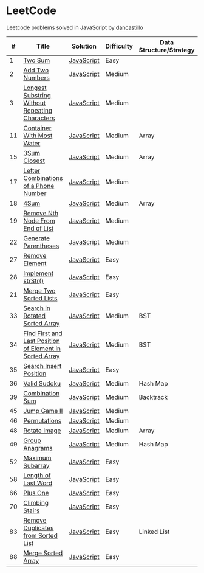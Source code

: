 LeetCode
========
Leetcode problems solved in JavaScript by [dancastillo](https://leetcode.com/dancastillo)


| # | Title | Solution | Difficulty | Data Structure/Strategy |
|---| ----- | -------- | ---------- |---------------|
|1|[Two Sum](https://leetcode.com/problems/two-sum/)| [JavaScript](./problems/twoSum.js)|Easy|
|2|[Add Two Numbers](https://leetcode.com/problems/add-two-numbers/)| [JavaScript](./problems/addTwoNumbers.js)|Medium|
|3|[Longest Substring Without Repeating Characters](https://leetcode.com/problems/longest-substring-without-repeating-characters/)|[JavaScript](./problems/longestSubstringWithoutRepeatingCharacters.js)|Medium|
|11|[Container With Most Water](https://leetcode.com/problems/container-with-most-water/)|[JavaScript](./problems/containerWithMostWater.js)|Medium|Array|
|15|[3Sum Closest](https://leetcode.com/problems/3sum-closest/)|[JavaScript](./problems/3sumClosest.js)|Medium|Array|
|17|[Letter Combinations of a Phone Number](https://leetcode.com/problems/letter-combinations-of-a-phone-number/)|[JavaScript](./problems/letterCombinationsOfAPhoneNumber.js)|Medium||
|18|[4Sum](https://leetcode.com/problems/4sum/)|[JavaScript](./problems/4sum.js)|Medium|Array|
|19|[Remove Nth Node From End of List](https://leetcode.com/problems/remove-nth-node-from-end-of-list/)|[JavaScript](./problems/removeNthNodeFromEndOfList.js)|Medium|
|22|[Generate Parentheses](https://leetcode.com/problems/generate-parentheses/)|[JavaScript](./problems/generateParentheses.js)|Medium||
|27|[Remove Element](https://leetcode.com/problems/remove-element/)|[JavaScript](./problems/removeElement.js)|Easy|
|28|[Implement strStr()](https://leetcode.com/problems/implement-strstr/)|[JavaScript](./problems/strStr.js)|Easy|
|21|[Merge Two Sorted Lists](https://leetcode.com/problems/merge-two-sorted-lists//)|[JavaScript](./problems/mergeTwoSortedLists.js)|Easy|
|33|[Search in Rotated Sorted Array](https://leetcode.com/problems/search-in-rotated-sorted-array/)|[JavaScript](./problems/searchInRotatedSortedArray.js)|Medium|BST|
|34|[Find First and Last Position of Element in Sorted Array](https://leetcode.com/problems/find-first-and-last-position-of-element-in-sorted-array/)|[JavaScript](./problems/findFirstAndLastPositionOfElementInSortedArray.js)|Medium|BST|
|35|[Search Insert Position](https://leetcode.com/problems/search-insert-position/)|[JavaScript](./problems/searchInsert.js)|Easy|
|36|[Valid Sudoku](https://leetcode.com/problems/valid-sudoku/)|[JavaScript](./problems/validSudoku.js)|Medium|Hash Map|
|39|[Combination Sum](https://leetcode.com/problems/combination-sum/)|[JavaScript](./problems/combinationSum.js)|Medium|Backtrack|
|45|[Jump Game II](https://leetcode.com/problems/jump-game-ii/)|[JavaScript](./problems/jumpGameII.js)|Medium||
|46|[Permutations](https://leetcode.com/problems/permutations/)|[JavaScript](./problems/permutations.js)|Medium|
|48|[Rotate Image](https://leetcode.com/problems/rotate-image/)|[JavaScript](./problems/rotateImage.js)|Medium|Array|
|49|[Group Anagrams](https://leetcode.com/problems/group-anagrams/)|[JavaScript](./problems/groupAnagrams.js)|Medium|Hash Map|
|52|[Maximum Subarray](https://leetcode.com/problems/maximum-subarray/)|[JavaScript](./problems/maximumSubarray.js)|Easy|
|58|[Length of Last Word](https://leetcode.com/problems/length-of-last-word/)|[JavaScript](./problems/lengthOfLastWord.js)|Easy|
|66|[Plus One](https://leetcode.com/problems/plus-one/)|[JavaScript](./problems/plusOne.js)|Easy|
|70|[Climbing Stairs](https://leetcode.com/problems/climbing-stairs/)|[JavaScript](./problems/climbingStairs.js)|Easy|
|83|[Remove Duplicates from Sorted List](https://leetcode.com/problems/remove-duplicates-from-sorted-list/)|[JavaScript](./problems/removeDuplicatesFromSortedList.js)|Easy|Linked List|
|88|[ Merge Sorted Array](https://leetcode.com/problems/merge-sorted-array/)|[JavaScript](./problems/mergeSortedArray.js)|Easy|
